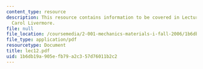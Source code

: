 ```yaml
---
content_type: resource
description: This resource contains information to be covered in Lecture 12 by Prof.
  Carol Livermore.
file: null
file_location: /coursemedia/2-001-mechanics-materials-i-fall-2006/1b6db19a905efb79a2c357d76011b2c2_lec12.pdf
file_type: application/pdf
resourcetype: Document
title: lec12.pdf
uid: 1b6db19a-905e-fb79-a2c3-57d76011b2c2
---
```

